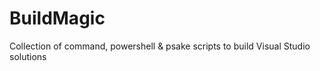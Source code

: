 BuildMagic
==========

Collection of command, powershell &amp; psake scripts to build Visual Studio solutions
